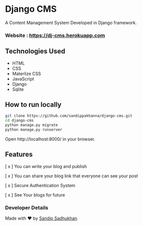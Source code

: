 # Django CMS
A Content Management System Developed in Django framework.

### Website : https://dj-cms.herokuapp.com

## Technologies Used
- HTML
- CSS
- Materlize CSS
- JavaScript
- Django
- Sqlite

## How to run locally
```bash
git clone https://github.com/sandippakhanna/django-cms.git
cd django-cms
python manage.py migrate
python manage.py runserver
```
Open http://localhost:8000/ in your browser.

## Features
[ x ] You can write your blog and publish 

[ x ] You can share your blog link that everyone can see your post

[ x ] Secure Authentication System

[ x ] See Your blogs for future

### Developer Details

Made with ❤ by <a href="https://sandipsadhukhan.tk" target="_blank">Sandip Sadhukhan</a>.
